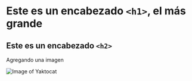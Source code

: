 # Este es un encabezado `<h1>`, el más grande
## Este es un encabezado `<h2>`

Agregando una imagen

![Image of Yaktocat](https://octodex.github.com/images/yaktocat.png)
